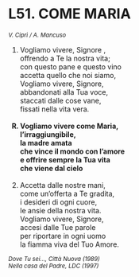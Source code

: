 # L51. COME MARIA

<sub><i>V. Ciprì / A. Mancuso</i></sub>
<ol>
	<li>Vogliamo vivere, Signore,<br>
		offrendo a Te la nostra vita;<br>
		con questo pane e questo vino<br>
		accetta quello che noi siamo,<br>
		Vogliamo vivere, Signore,<br>
		abbandonati alla Tua voce,<br>
		staccati dalle cose vane,<br>
		fissati nella vita vera.</li><br>
	<b><li type="A" value="18">Vogliamo vivere come Maria,<br>
		l’irraggiungibile,<br>
		la madre amata<br>
		che vince il mondo con l’amore<br>
		e offrire sempre la Tua vita<br>
		che viene dal cielo</li></b><br>
	<li value="2">Accetta dalle nostre mani,<br>
		come un’offerta a Te gradita,<br>
		i desideri di ogni cuore,<br>
		le ansie della nostra vita.<br>
		Vogliamo vivere, Signore,<br>
		accesi dalle Tue parole<br>
		per riportare in ogni uomo<br>
		la fiamma viva del Tuo Amore.</li>
</ol>
<sub><i>Dove Tu sei..., Città Nuova (1989)<br>Nella casa del Padre, LDC (1997)</i></sub>
